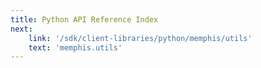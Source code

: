 ```yaml
---
title: Python API Reference Index
next:
    link: '/sdk/client-libraries/python/memphis/utils'
    text: 'memphis.utils'
---    
```

<Index></Index>

